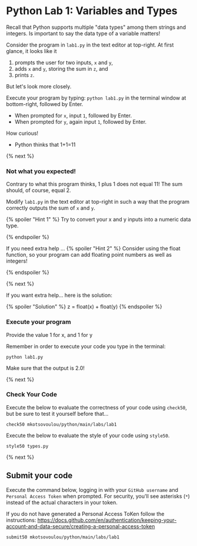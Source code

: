 # Python Lab 1: Variables and Types

Recall that Python supports multiple "data types" among them strings and integers. Is important to say the data type of a variable matters!

Consider the program in `lab1.py` in the text editor at top-right. At first glance, it looks like it

1. prompts the user for two inputs, `x` and `y`,
2. adds `x` and `y`, storing the sum in `z`, and
3. prints `z`.

But let's look more closely.

Execute your program by typing: `python lab1.py` in the terminal window at bottom-right, followed by Enter. 
- When prompted for `x`, input `1`, followed by Enter. 
- When prompted for `y`, again input `1`, followed by Enter.

How curious!
- Python thinks that 1+1=11


{% next %}

### Not what you expected!
Contrary to what this program thinks, 1 plus 1 does not equal 11! The sum should, of course, equal 2.

Modify `lab1.py` in the text editor at top-right in such a way that the program correctly outputs the sum of `x` and `y`.

{% spoiler "Hint 1" %}
Try to convert your x and y inputs into a numeric data type.

{% endspoiler %}

If you need extra help ...
{% spoiler "Hint 2" %}
  Consider using the float function, so your program can add floating point numbers as well as integers!

{% endspoiler %}

{% next %}

If you want extra help... here is the solution:

{% spoiler "Solution" %}
  z = float(x) + float(y)
{% endspoiler %}

### Execute your program 

Provide the value 1 for x, and 1 for y

Remember in order to execute your code you type in the terminal:
```
python lab1.py
```
Make sure that the output is 2.0!

{% next %}

### Check Your Code

Execute the below to evaluate the correctness of your code using `check50`, but be sure to test it yourself before that...

```
check50 mkotsovoulou/python/main/labs/lab1
```

Execute the below to evaluate the style of your code using `style50`.

```
style50 types.py
```

{% next %}

## Submit your code

Execute the command below, logging in with your `GitHub username` and `Personal Access Token` when prompted. For security, you'll see asterisks (`*`) instead of the actual characters in your token. 

If you do not have generated a Personal Access ToKen follow the instructions: 
https://docs.github.com/en/authentication/keeping-your-account-and-data-secure/creating-a-personal-access-token

```
submit50 mkotsovoulou/python/main/labs/lab1
```

